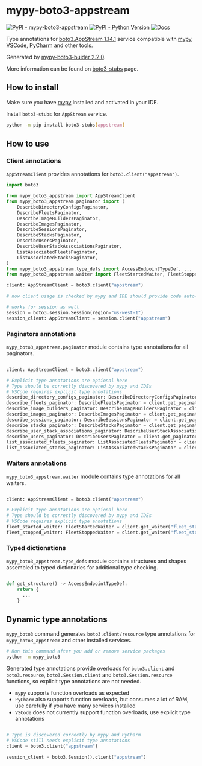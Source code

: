 # mypy-boto3-appstream

[![PyPI - mypy-boto3-appstream](https://img.shields.io/pypi/v/mypy-boto3-appstream.svg?color=blue)](https://pypi.org/project/mypy-boto3-appstream)
[![PyPI - Python Version](https://img.shields.io/pypi/pyversions/mypy-boto3-appstream.svg?color=blue)](https://pypi.org/project/mypy-boto3-appstream)
[![Docs](https://img.shields.io/readthedocs/mypy-boto3-builder.svg?color=blue)](https://mypy-boto3-builder.readthedocs.io/)

Type annotations for
[boto3.AppStream 1.14.1](https://boto3.amazonaws.com/v1/documentation/api/1.14.1/reference/services/appstream.html#AppStream) service
compatible with [mypy](https://github.com/python/mypy), [VSCode](https://code.visualstudio.com/),
[PyCharm](https://www.jetbrains.com/pycharm/) and other tools.

Generated by [mypy-boto3-buider 2.2.0](https://github.com/vemel/mypy_boto3_builder).

More information can be found on [boto3-stubs](https://pypi.org/project/boto3-stubs/) page.

## How to install

Make sure you have [mypy](https://github.com/python/mypy) installed and activated in your IDE.

Install `boto3-stubs` for `AppStream` service.

```bash
python -m pip install boto3-stubs[appstream]
```

## How to use

### Client annotations

`AppStreamClient` provides annotations for `boto3.client("appstream")`.

```python
import boto3

from mypy_boto3_appstream import AppStreamClient
from mypy_boto3_appstream.paginator import (
    DescribeDirectoryConfigsPaginator,
    DescribeFleetsPaginator,
    DescribeImageBuildersPaginator,
    DescribeImagesPaginator,
    DescribeSessionsPaginator,
    DescribeStacksPaginator,
    DescribeUsersPaginator,
    DescribeUserStackAssociationsPaginator,
    ListAssociatedFleetsPaginator,
    ListAssociatedStacksPaginator,
)
from mypy_boto3_appstream.type_defs import AccessEndpointTypeDef, ...
from mypy_boto3_appstream.waiter import FleetStartedWaiter, FleetStoppedWaiter

client: AppStreamClient = boto3.client("appstream")

# now client usage is checked by mypy and IDE should provide code auto-complete

# works for session as well
session = boto3.session.Session(region="us-west-1")
session_client: AppStreamClient = session.client("appstream")
```

### Paginators annotations

`mypy_boto3_appstream.paginator` module contains type annotations for all paginators.

```python

client: AppStreamClient = boto3.client("appstream")

# Explicit type annotations are optional here
# Type should be correctly discovered by mypy and IDEs
# VSCode requires explicit type annotations
describe_directory_configs_paginator: DescribeDirectoryConfigsPaginator = client.get_paginator("describe_directory_configs")
describe_fleets_paginator: DescribeFleetsPaginator = client.get_paginator("describe_fleets")
describe_image_builders_paginator: DescribeImageBuildersPaginator = client.get_paginator("describe_image_builders")
describe_images_paginator: DescribeImagesPaginator = client.get_paginator("describe_images")
describe_sessions_paginator: DescribeSessionsPaginator = client.get_paginator("describe_sessions")
describe_stacks_paginator: DescribeStacksPaginator = client.get_paginator("describe_stacks")
describe_user_stack_associations_paginator: DescribeUserStackAssociationsPaginator = client.get_paginator("describe_user_stack_associations")
describe_users_paginator: DescribeUsersPaginator = client.get_paginator("describe_users")
list_associated_fleets_paginator: ListAssociatedFleetsPaginator = client.get_paginator("list_associated_fleets")
list_associated_stacks_paginator: ListAssociatedStacksPaginator = client.get_paginator("list_associated_stacks")
```


### Waiters annotations

`mypy_boto3_appstream.waiter` module contains type annotations for all waiters.

```python

client: AppStreamClient = boto3.client("appstream")

# Explicit type annotations are optional here
# Type should be correctly discovered by mypy and IDEs
# VSCode requires explicit type annotations
fleet_started_waiter: FleetStartedWaiter = client.get_waiter("fleet_started")
fleet_stopped_waiter: FleetStoppedWaiter = client.get_waiter("fleet_stopped")
```





### Typed dictionations

`mypy_boto3_appstream.type_defs` module contains structures and shapes assembled
to typed dictionaries for additional type checking.

```python

def get_structure() -> AccessEndpointTypeDef:
    return {
      ...
    }
```


## Dynamic type annotations

`mypy_boto3` command generates `boto3.client/resource` type annotations for
`mypy_boto3_appstream` and other installed services.

```bash
# Run this command after you add or remove service packages
python -m mypy_boto3
```

Generated type annotations provide overloads for `boto3.client` and `boto3.resource`,
`boto3.Session.client` and `boto3.Session.resource` functions,
so explicit type annotations are not needed.

- `mypy` supports function overloads as expected
- `PyCharm` also supports function overloads, but consumes a lot of RAM, use carefully if you have many services installed
- `VSCode` does not currently support function overloads, use explicit type annotations

```python

# Type is discovered correctly by mypy and PyCharm
# VSCode still needs explicit type annotations
client = boto3.client("appstream")

session_client = boto3.Session().client("appstream")
```
